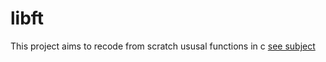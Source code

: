 # libft
This project aims to recode from scratch ususal functions in c
[see subject](https://github.com/Ahaif/libft/blob/main/en.subject.pdf)
